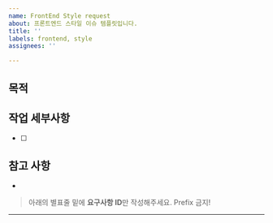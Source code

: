 ```yaml
---
name: FrontEnd Style request
about: 프론트엔드 스타일 이슈 템플릿입니다.
title: ''
labels: frontend, style
assignees: ''

---
```


## 목적
> 

## 작업 세부사항
- [ ] 

## 참고 사항
-


> 아래의 별표줄 밑에  **요구사항 ID**만 작성해주세요. Prefix 금지!

********************
